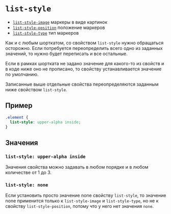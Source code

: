 # `list-style`

- [`list-style-image`](./list-style-image.md) маркеры в виде картинок
- [`list-style-position`](./list-style-position.md) положение маркеров
- [`list-style-type`](./list-style-type.md) тип маркеров

Как и с любым шорткатом, со свойством `list-style` нужно обращаться осторожно. Если потребуется переопределить всего одно из заданных значений, то нужно будет переписать и все остальные.

Если в рамках шортката не задано значение для какого-то из свойств и в коде ниже оно не прописано, то свойству устанавливается значение по умолчанию.

Записанные выше отдельные свойства переопределяются заданным ниже свойством `list-style`.

## Пример

```css
.element {
  list-style: upper-alpha inside;
}
```

## Значения

### `list-style: upper-alpha inside`

Значения свойства можно задавать в любом порядке и в любом количестве от 1 до 3.

### `list-style: none`

Если установить просто значение none свойству `list-style`, то значение none применится только к `list-style-image` и `list-style-type`, но не к свойству `list-style-position`, потому что у него нет значения `none`.
